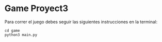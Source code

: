 # Game Proyect3

Para correr el juego debes seguir las siguientes instrucciones en la terminal:

```
cd game
python3 main.py
```
